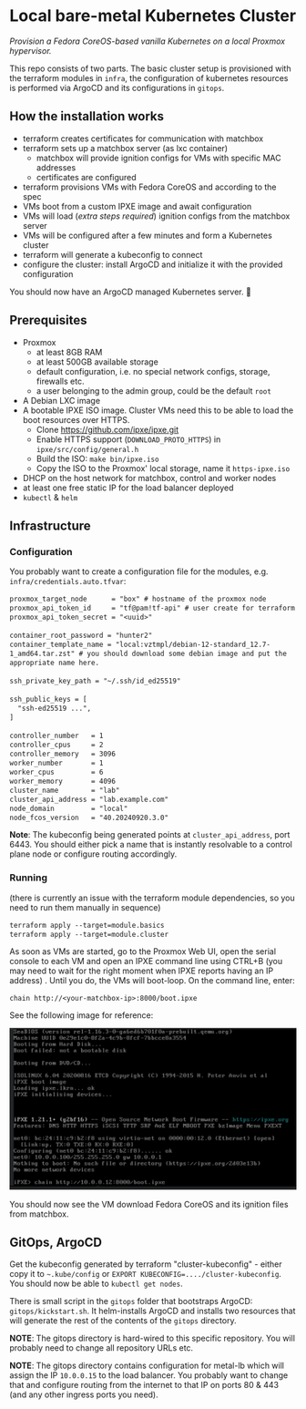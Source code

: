 # Local bare-metal Kubernetes Cluster

*Provision a Fedora CoreOS-based vanilla Kubernetes on a local Proxmox hypervisor.*

This repo consists of two parts. The basic cluster setup is provisioned with the terraform modules in `infra`, the configuration of kubernetes resources is performed via ArgoCD and its configurations in `gitops`. 

## How the installation works 

- terraform creates certificates for communication with matchbox
- terraform sets up a matchbox server (as lxc container)
    - matchbox will provide ignition configs for VMs with specific MAC addresses
    - certificates are configured
- terraform provisions VMs with Fedora CoreOS and according to the spec
- VMs boot from a custom IPXE image and await configuration
- VMs will load (*extra steps required*) ignition configs from the matchbox server
- VMs will be configured after a few minutes and form a Kubernetes cluster
- terraform will generate a kubeconfig to connect
- configure the cluster: install ArgoCD and initialize it with the provided configuration

You should now have an ArgoCD managed Kubernetes server. :rocket:

## Prerequisites

- Proxmox
    - at least 8GB RAM 
    - at least 500GB available storage
    - default configuration, i.e. no special network configs, storage, firewalls etc.
    - a user belonging to the admin group, could be the default `root`
- A Debian LXC image
- A bootable IPXE ISO image. Cluster VMs need this to be able to load the boot resources over HTTPS.
    - Clone https://github.com/ipxe/ipxe.git
    - Enable HTTPS support (`DOWNLOAD_PROTO_HTTPS`) in `ipxe/src/config/general.h`
    - Build the ISO: `make bin/ipxe.iso`
    - Copy the ISO to the Proxmox' local storage, name it `https-ipxe.iso`
- DHCP on the host network for matchbox, control and worker nodes
- at least one free static IP for the load balancer deployed
- `kubectl` & `helm`

## Infrastructure

### Configuration

You probably want to create a configuration file for the modules, e.g. `infra/credentials.auto.tfvar`:

```
proxmox_target_node      = "box" # hostname of the proxmox node
proxmox_api_token_id     = "tf@pam!tf-api" # user create for terraform
proxmox_api_token_secret = "<uuid>"

container_root_password = "hunter2"
container_template_name = "local:vztmpl/debian-12-standard_12.7-1_amd64.tar.zst" # you should download some debian image and put the appropriate name here.

ssh_private_key_path = "~/.ssh/id_ed25519"

ssh_public_keys = [
  "ssh-ed25519 ...",
]

controller_number   = 1
controller_cpus     = 2
controller_memory   = 3096
worker_number       = 1
worker_cpus         = 6
worker_memory       = 4096
cluster_name        = "lab"
cluster_api_address = "lab.example.com"
node_domain         = "local"
node_fcos_version   = "40.20240920.3.0"
```

**Note**: The kubeconfig being generated points at `cluster_api_address`, port 6443. You should either pick a name that is instantly resolvable to a control plane node or configure routing accordingly. 

### Running

(there is currently an issue with the terraform module dependencies, so you need to run them manually in sequence)

```shell
terraform apply --target=module.basics
terraform apply --target=module.cluster
```

As soon as VMs are started, go to the Proxmox Web UI, open the serial console to each VM and open an IPXE command line using CTRL+B (you may need to wait for the right moment when IPXE reports having an IP address) . Until you do, the VMs will boot-loop. On the command line, enter:
```
chain http://<your-matchbox-ip>:8000/boot.ipxe
```

See the following image for reference:

![IPXE command line](/.doc/ipxe-boot.png)


You should now see the VM download Fedora CoreOS and its ignition files from matchbox.

## GitOps, ArgoCD

Get the kubeconfig generated by terraform "cluster-kubeconfig" - either copy it to `~.kube/config` or `EXPORT KUBECONFIG=..../cluster-kubeconfig`. You should now be able to `kubectl get nodes`.

There is small script in the `gitops` folder that bootstraps ArgoCD: `gitops/kickstart.sh`. It helm-installs ArgoCD and installs two resources that will generate the rest of the contents of the `gitops` directory.

**NOTE**: The gitops directory is hard-wired to this specific repository. You will probably need to change all repository URLs etc.

**NOTE**: The gitops directory contains configuration for metal-lb which will assign the IP `10.0.0.15` to the load balancer. You probably want to change that and configure routing from the internet to that IP on ports 80 & 443 (and any other ingress ports you need).

